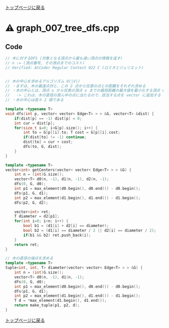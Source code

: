 <!-- Mathjax Support -->
<script type="text/javascript" async
  src="https://cdn.mathjax.org/mathjax/latest/MathJax.js?config=TeX-MML-AM_CHTML">
</script>
<script src="https://cdnjs.cloudflare.com/ajax/libs/jquery/3.4.1/jquery.min.js"></script>
<link rel="stylesheet" href="../css/copy-button.css" />
<script src="../js/balloons.js"></script>
<script src="../js/copy-button.js"></script>



[トップページに戻る](../index.html)

# :warning: graph\_007\_tree\_dfs.cpp

## Code

```cpp
// 木に対するDFS (対象となる頂点から最も遠い頂点の情報を返す)
// n := (頂点番号, その頂点までのコスト)
// Verified: AtCoder Regular Contest 022 C (ロミオとジュリエット)


// 木の中心を求めるアルゴリズム O(|V|)
// ・まずは、木の最遠点対と、この 2 点から任意の点との距離をそれぞれ求める
// ・木の中心とは、頂点 u から任意の頂点 x までの最短距離の最大値を最小化する頂点 u である
//   -> これは、木の直径の真ん中の点に当たるので、該当する点を vector に追加する
// ・木の中心は高々 2 個である

template <typename T>
void dfs(int p, vector< vector< Edge<T> > > &G, vector<T> &dist) {
    if(dist[p] == -1) dist[p] = 0;
    int cur = dist[p];
    for(size_t i=0; i<G[p].size(); i++) {
        int to = G[p][i].to; T cost = G[p][i].cost;
        if(dist[to] != -1) continue;
        dist[to] = cur + cost;
        dfs(to, G, dist);
    }
}

template <typename T>
vector<int> getCenters(vector< vector< Edge<T> > > &G) {
    int n = (int)G.size();
    vector<T> d0(n, -1), d1(n, -1), d2(n, -1);
    dfs(0, G, d0);
    int p1 = max_element(d0.begin(), d0.end()) - d0.begin();
    dfs(p1, G, d1);
    int p2 = max_element(d1.begin(), d1.end()) - d1.begin();
    dfs(p2, G, d2);

    vector<int> ret;
    T diameter = d2[p1];
    for(int i=0; i<n; i++) {
        bool b1 = (d1[i] + d2[i] == diameter);
        bool b2 = (d1[i] == diameter / 2 || d2[i] == diameter / 2);
        if(b1 && b2) ret.push_back(i);
    }
    return ret;
}

// 木の直径の端点を求める
template <typename T>
tuple<int, int, T> diameter(vector< vector< Edge<T> > > &G) {
    int n = (int)G.size();
    vector<T> d0(n, -1), d1(n, -1);
    dfs(0, G, d0);
    int p1 = max_element(d0.begin(), d0.end()) - d0.begin();
    dfs(p1, G, d1);
    int p2 = max_element(d1.begin(), d1.end()) - d1.begin();
    T d = *max_element(d1.begin(), d1.end());
    return make_tuple(p1, p2, d);
}

```

[トップページに戻る](../index.html)
